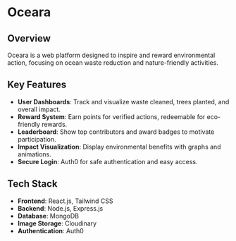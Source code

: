 # Oceara

## Overview
Oceara is a web platform designed to inspire and reward environmental action, focusing on ocean waste reduction and nature-friendly activities.

## Key Features
- **User Dashboards**: Track and visualize waste cleaned, trees planted, and overall impact.
- **Reward System**: Earn points for verified actions, redeemable for eco-friendly rewards.
- **Leaderboard**: Show top contributors and award badges to motivate participation.
- **Impact Visualization**: Display environmental benefits with graphs and animations.
- **Secure Login**: Auth0 for safe authentication and easy access.

## Tech Stack
- **Frontend**: React.js, Tailwind CSS
- **Backend**: Node.js, Express.js
- **Database**: MongoDB
- **Image Storage**: Cloudinary
- **Authentication**: Auth0
